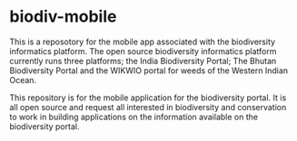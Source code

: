 # biodiv-mobile

This is a reposotory for the mobile app associated with the biodiversity informatics platform. The open source biodiversity informatics platform currently runs three platforms; the India Biodiversity Portal; The Bhutan Biodiversity Portal and the WIKWIO portal for weeds of the Western Indian Ocean. 

This repository is for the mobile application for the biodiversity portal. It is all open source and request all interested in biodiversity and conservation to work in building applications on the information available on the biodiversity portal. 
